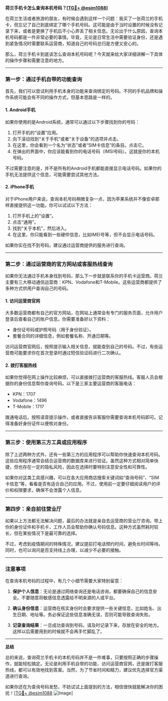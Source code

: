 **荷兰手机卡怎么查询本机号码？[[TG💪+ @esim1088](https://t.me/s/esim1088)]**

在荷兰生活或者旅游的朋友，有时候会遇到这样一个问题：我买了一张荷兰的手机卡，但忘记了自己到底绑定了哪个手机号码。这可能是由于当时设置的时候没有记录下来，或者是更换了手机后不小心弄丢了相关信息。无论出于什么原因，查询本机号码都是一件非常必要的事情。毕竟，无论是日常生活中需要验证身份，还是遇到紧急情况时需要联系运营商，知道自己的号码总归是方便又安心的。

那么，荷兰手机卡到底该怎么查询本机号码呢？今天就来给大家详细讲解一下具体的操作步骤和需要注意的地方。

---

### **第一步：通过手机自带的功能查询**

首先，我们可以尝试利用手机本身的功能来查询绑定的号码。不同的手机品牌和操作系统可能会有不同的操作方式，但基本思路是一样的。

#### **1. Android手机**
如果你使用的是Android系统，通常可以通过以下步骤找到你的号码：

1. 打开手机的“设置”应用。
2. 向下滚动找到“关于手机”或者“关于设备”的选项并点击。
3. 在这里，你会看到一个名为“状态”或者“SIM卡信息”的条目。点击它。
4. 在弹出的界面中，你应该能看到你的电话号码（IMSI号码）。这就是你的本机号码。

不过需要注意的是，并不是所有的Android手机都能直接显示电话号码。如果你的手机无法提供这个信息，可能需要尝试其他方法。

#### **2. iPhone手机**
对于iPhone用户来说，查询本机号码稍微复杂一点，因为苹果系统并不像安卓那样直接提供这一功能。你可以试试以下方法：

1. 打开手机上的“设置”。
2. 点击“通用”。
3. 找到“关于本机”，然后进入。
4. 在这里，你只能看到一些硬件信息，比如IMEI号等，但不会显示电话号码。

如果你实在找不到号码，建议通过运营商提供的服务进行查询。

---

### **第二步：通过运营商的官方网站或客服热线查询**

如果你无法通过手机本身找到号码，那么下一步就是联系你的手机卡运营商。荷兰主要有三大移动通信运营商：KPN、Vodafone和T-Mobile。这些运营商都提供了多种方式供用户查询自己的号码。

#### **1. 访问运营商官网**
大多数运营商都有自己的官方网站，在网站上通常会有专门的服务页面，允许用户登录后查看自己的账户信息。你需要准备好以下资料：
- 身份证号码或护照号码（用于身份验证）。
- 套餐合同的详细信息，例如套餐名称、开通日期等。

访问运营商官网后，按照提示输入相关信息，就能查到自己的号码。不过，有些运营商可能要求你在首次登录时通过短信验证码进行二次确认。

#### **2. 拨打客服热线**
如果你觉得在网上操作比较麻烦，可以直接拨打运营商的客服热线。客服人员会根据你的身份信息帮你查询号码。以下是三家主要运营商的客服电话：
- KPN：1707
- Vodafone：1496
- T-Mobile：1717

拨通电话后，按照语音提示操作，或者直接告诉客服你需要查询本机号码即可。记得准备好身份证件以便核对身份。

---

### **第三步：使用第三方工具或应用程序**

除了上述两种方式外，还有一些第三方的应用程序可以帮助你快速查询本机号码。这些应用程序通常会结合运营商的数据库来进行验证。虽然这种方式相对简单快捷，但也存在一定的隐私风险，因此在选择时要特别注意安全性和可靠性。

如果你对这类工具感兴趣，可以在各大应用商店搜索关键词如“查询号码”、“SIM卡信息”等，看看是否有适合自己的应用。不过，使用前一定要仔细阅读用户的评价和权限要求，确保不会泄露个人信息。

---

### **第四步：亲自前往营业厅**

如果以上方法都无法解决问题，最后的办法就是亲自去运营商的营业厅咨询。带上你的身份证件和手机卡，工作人员会帮助你确认号码信息。这种方式虽然耗时较长，但在某些情况下是最可靠的选择。

不过，考虑到疫情期间的特殊情况，建议提前打电话预约时间，避免长时间等待。同时，也可以询问是否支持线上办理，以减少不必要的接触。

---

### **注意事项**

在查询本机号码的过程中，有几个小细节需要大家特别留意：

1. **保护个人信息**：无论是通过网络查询还是电话咨询，都要确保自己的信息安全。不要随意将敏感信息透露给不明来源的人或平台。
   
2. **确认身份信息**：运营商在核实身份时会要求提供一些关键信息，比如姓名、出生日期、地址等。务必保证这些信息准确无误，否则可能导致查询失败。

3. **记录查询结果**：一旦成功查询到号码，请及时记录下来，存放在安全的地方。这样以后需要用到的时候就不会再手忙脚乱了。

---

**总结**

总的来说，查询荷兰手机卡的本机号码并不是一件难事，只要按照正确的步骤操作，就能轻松搞定。无论是利用手机自带的功能、访问运营商官网，还是拨打客服热线，都可以有效地找到答案。当然，为了节省时间和精力，建议优先选择官方渠道进行查询。

如果你还在为查询号码发愁，不妨试试上面提到的方法，相信很快就能解决你的困扰！[[TG💪+ @esim1088](https://t.me/s/esim1088) ![Image](https://i.postimg.cc/4NQfJmqS/Snipaste-2025-05-13-00-14-12.png)]